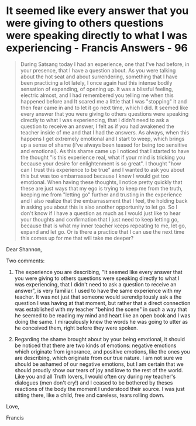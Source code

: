 # It seemed like every answer that you were giving to others questions were speaking directly to what I was experiencing - Francis Answers - 96

>During Satsang today I had an experience, one that I've had before, in your presence, that I have a question about. As you were talking about the hot seat and about surrendering, something that I have been practicing a lot lately, I once again had this intense bodily sensation of expanding, of opening up. It was a blissful feeling, electric almost, and I had remembered you telling me when this happened before and It scared me a little that I was "stopping" it and then fear came in and to let it go next time, which I did. It seemed like every answer that you were giving to others questions were speaking directly to what I was experiencing, that I didn't need to ask a question to receive an answer, I felt as if you had awakened the teacher inside of me and that I had the answers. As always, when this happens I get extremely emotional and I start to weep, which brings up a sense of shame (i've always been teased for being too sensitive and emotional). As this shame came up I noticed that I started to have the thought "is this experience real, what if your mind is tricking you because your desire for enlightenment is so great". I thought "how can I trust this experience to be true" and I wanted to ask you about this but was too embarrassed because I knew I would get too emotional. When having these thoughts, I notice pretty quickly that these are just ways that my ego is trying to keep me from the truth, keeping me from "letting go" further and trusting in the experience and I also realize that the embarrassment that I feel, the holding back in asking you about this is also another opportunity to let go. So I don't know if I have a question as much as I would just like to hear your thoughts and confirmation that I just need to keep letting go, because that is what my inner teacher keeps repeating to me, let go, expand and let go. Or is there a practice that I can use the next time this comes up for me that will take me deeper?

Dear Shannon,

Two comments:

1. The experience you are describing, "It seemed like every answer that you were giving to others questions were speaking directly to what I was experiencing, that I didn't need to ask a question to receive an answer", is very familiar. I used to have the same experience with my teacher. It was not just that someone would serendipitously ask a the question I was having at that moment, but rather that a direct connection was established with my teacher "behind the scene" in such a way that he seemed to be reading my mind and heart like an open book and I was doing the same. I miraculously knew the words he was going to utter as he conceived them, right before they were spoken.

2. Regarding the shame brought about by your being emotional, it should be noticed that there are two kinds of emotions: negative emotions which originate from ignorance, and positive emotions, like the ones you are describing, which originate from our true nature. I am not sure we should be ashamed of our negative emotions, but I am certain that we should proudly show our tears of joy and love to the rest of the world. Like you and all Truth lovers, I would often cry during my teacher's dialogues (men don't cry!) and I ceased to be bothered by theses reactions of the body the moment I understood their source. I was just sitting there, like a child, free and careless, tears rolling down.

Love,

Francis